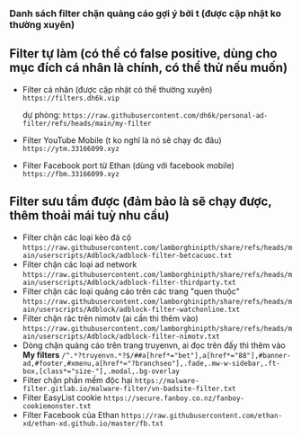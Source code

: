 ### Danh sách filter chặn quảng cáo gợi ý bởi t (được cập nhật ko thường xuyên)

## Filter tự làm (có thể có false positive, dùng cho mục đích cá nhân là chính, có thể thử nếu muốn)
* Filter cá nhân (được cập nhật có thể thường xuyên)
`https://filters.dh6k.vip`

  dự phòng:
  `https://raw.githubusercontent.com/dh6k/personal-ad-filter/refs/heads/main/my-filter`
* Filter YouTube Mobile (t ko nghĩ là nó sẽ chạy đc đâu)
`https://ytm.33166099.xyz`
* Filter Facebook port từ Ethan (dùng với facebook mobile)
  `https://fbm.33166099.xyz`

## Filter sưu tầm được (đảm bảo là sẽ chạy được, thêm thoải mái tuỳ nhu cầu)
* Filter chặn các loại kèo đá cộ
  `https://raw.githubusercontent.com/lamborghinipth/share/refs/heads/main/userscripts/Adblock/adblock-filter-betcacuoc.txt`
* Filter chặn các loại ad network
  `https://raw.githubusercontent.com/lamborghinipth/share/refs/heads/main/userscripts/Adblock/adblock-filter-thirdparty.txt`
* Filter chặn các loại quảng cáo trên các trang "quen thuộc"
  `https://raw.githubusercontent.com/lamborghinipth/share/refs/heads/main/userscripts/Adblock/adblock-filter-watchonline.txt`
* Filter chặn rác trên nimotv (ai cần thì thêm vào)
  `https://raw.githubusercontent.com/lamborghinipth/share/refs/heads/main/userscripts/Adblock/adblock-filter-nimotv.txt`
* Dòng chặn quảng cáo trên trang truyenvn, ai đọc trên đấy thì thêm vào **My filters**
  `/^.*?truyenvn.*?$/##a[href*="bet"],a[href*="88"],#banner-ad,#footer,#xmenu,a[href*="?branchseo"],.fade,.mw-w-sidebar,.ft-box,[class*="size-"],.modal,.bg-overlay`
* Filter chặn phần mềm độc hại
  `https://malware-filter.gitlab.io/malware-filter/vn-badsite-filter.txt`
* Filter EasyList cookie
  `https://secure.fanboy.co.nz/fanboy-cookiemonster.txt`
* Filter Facebook của Ethan
  `https://raw.githubusercontent.com/ethan-xd/ethan-xd.github.io/master/fb.txt`
